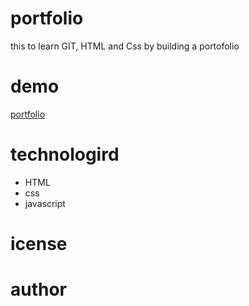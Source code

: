 # portfolio
this to learn GIT, HTML and Css by building a portofolio
# demo
[portfolio](https://mirelaviit.github.io/portfolio/)
# technologird
* HTML
* css
* javascript
# icense
# author